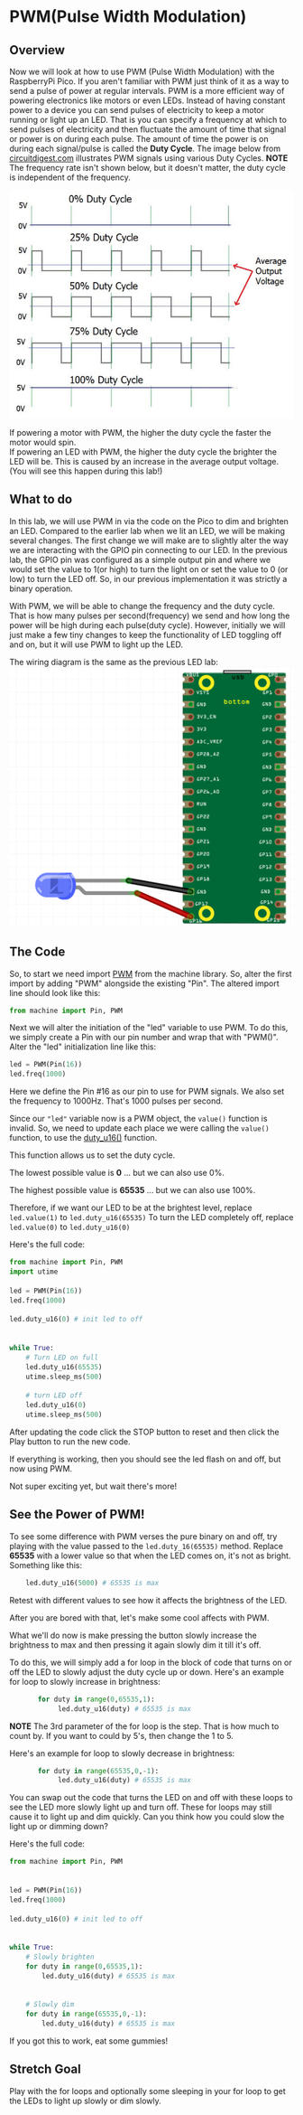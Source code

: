 # PWM(Pulse Width Modulation)

## Overview

Now we will look at how to use PWM (Pulse Width Modulation) with the RaspberryPi Pico.  If you aren't familiar with PWM just think of it as a way to send a pulse of power at regular intervals.  PWM is a more efficient way of powering electronics like motors or even LEDs.  Instead of having constant power to a device you can send pulses of electricity to keep a motor running or light up an LED. That is you can specify a frequency at which to send pulses of electricity and then fluctuate the amount of time that signal or power is on during each pulse.  The amount of time the power is on during each signal/pulse is called the **Duty Cycle**.  The image below from [circuitdigest.com](https://circuitdigest.com/tutorial/what-is-pwm-pulse-width-modulation) illustrates PWM signals using various Duty Cycles. **NOTE** The frequency rate isn't shown below, but it doesn't matter, the duty cycle is independent of the frequency.

![PWM](/lessons/images/Pulse-Width-Modulation.jpg)


If powering a motor with PWM, the higher the duty cycle the faster the motor would spin.  
If powering an LED with PWM, the higher the duty cycle the brighter the LED will be.
This is caused by an increase in the average output voltage. (You will see this happen during this lab!)


 ## What to do

In this lab, we will use PWM in via the code on the Pico to dim and brighten an LED. Compared to the earlier lab when we lit an LED, we will be making several changes.
The first change we will make are to slightly alter the way we are interacting with the GPIO pin connecting to our LED. In the previous lab, the GPIO pin was configured as a simple output pin and where we would set the value to 1(or high) to turn the light on or set the value to 0 (or low) to turn the LED off.  So, in our previous implementation it was strictly a binary operation.

With PWM, we will be able to change the frequency and the duty cycle.  That is how many pulses per second(frequency) we send and how long the power will be high during each pulse(duty cycle).  However, initially we will just make a few tiny changes to keep the functionality of LED toggling off and on, but it will use PWM to light up the LED.

The wiring diagram is the same as the previous LED lab:
![Wiring Diagram](/lessons/images/simple_led2_bb.png)

## The Code

So, to start we need import [PWM](https://docs.micropython.org/en/latest/library/machine.PWM.html?highlight=pwm) from the machine library.  So, alter the first import by adding "PWM" alongside the existing "Pin".  The altered import line should look like this:  

```Python
from machine import Pin, PWM
```
Next we will alter the initiation of the "led" variable to use PWM.  To do this, we simply create a Pin with our pin number and wrap that with "PWM()".  
Alter the "led" initialization line like this:
```Python
led = PWM(Pin(16))
led.freq(1000)
```
Here we define the Pin #16 as our pin to use for PWM signals.  We also set the frequency to 1000Hz. That's 1000 pulses per second.  

Since our `"led"` variable now is a PWM object, the `value()` function is invalid.  So, we need to update each place we were calling the `value()` function, to use the [duty_u16()](https://docs.micropython.org/en/latest/library/machine.PWM.html?highlight=pwm#machine.PWM.duty_u16) function.  

This function allows us to set the duty cycle.  

The lowest possible value is **0** ... but we can also use 0%.

The highest possible value is **65535** ... but we can also use 100%. 

Therefore, if we want our LED to be at the brightest level, replace `led.value(1)` to `led.duty_u16(65535)` 
To turn the LED completely off, replace `led.value(0)` to `led.duty_u16(0)`

Here's the full code:

```Python
from machine import Pin, PWM
import utime

led = PWM(Pin(16))
led.freq(1000)

led.duty_u16(0) # init led to off


while True:
    # Turn LED on full
    led.duty_u16(65535) 
    utime.sleep_ms(500)
    
    # turn LED off
    led.duty_u16(0)
    utime.sleep_ms(500)

```
After updating the code click the STOP button to reset and then click the Play button to run the new code.

If everything is working, then you should see the led flash on and off, but now using PWM.

Not super exciting yet, but wait there's more!

## See the Power of PWM!

To see some difference with PWM verses the pure binary on and off, try playing with the value passed to the `led.duty_16(65535)` method.  Replace **65535** with a lower value so that when the LED comes on, it's not as bright.  Something like this:  
```Python
    led.duty_u16(5000) # 65535 is max
```

Retest with different values to see how it affects the brightness of the LED.

After you are bored with that, let's make some cool affects with PWM.

What we'll do now is make pressing the button slowly increase the brightness to max and then pressing it again slowly dim it till it's off.

To do this, we will simply add a for loop in the block of code that turns on or off the LED to slowly adjust the duty cycle up or down.  Here's an example for loop to slowly increase in brightness:

```Python
       for duty in range(0,65535,1):
            led.duty_u16(duty) # 65535 is max
```
**NOTE** The 3rd parameter of the for loop is the step.  That is how much to count by.  If you want to could by 5's, then change the 1 to 5.

Here's an example for loop to slowly decrease in brightness:

```Python
       for duty in range(65535,0,-1):
            led.duty_u16(duty) # 65535 is max
```

You can swap out the code that turns the LED on and off with these loops to see the LED more slowly light up and turn off.  These for loops may still cause it to light up and dim quickly.  Can you think how you could slow the light up or dimming down?

Here's the full code:

```Python
from machine import Pin, PWM


led = PWM(Pin(16))
led.freq(1000)

led.duty_u16(0) # init led to off


while True:
    # Slowly brighten
    for duty in range(0,65535,1):
        led.duty_u16(duty) # 65535 is max
        

    # Slowly dim
    for duty in range(65535,0,-1):
        led.duty_u16(duty) # 65535 is max

```

If you got this to work, eat some gummies!

## Stretch Goal

Play with the for loops and optionally some sleeping in your for loop to get the LEDs to light up slowly or dim slowly.

